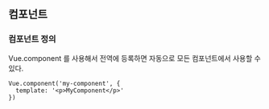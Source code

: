 ## 컴포넌트
### 컴포넌트 정의
Vue.component 를 사용해서 전역에 등록하면 자동으로 모든 컴포넌트에서 사용할 수 있다.
```
Vue.component('my-component', {
  template: '<p>MyComponent</p>'
})
```